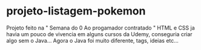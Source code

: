 # projeto-listagem-pokemon

Projeto feito na " Semana do 0 Ao progamador contratado "
HTML e CSS ja havia um pouco de vivencia em alguns cursos da Udemy, conseguria criar algo sem o Java...
Agora o Java foi muito diferente, tags, ideias etc...
